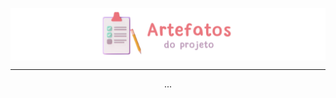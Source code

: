 <p align="center">
 <img src="https://github.com/Ematch-TCE/Artefatos-do-Projeto/blob/main/images/art-artefatos.png" align="center" alt="Figura feminina" />
 
 ---
 
 <p align="center">...</p>
